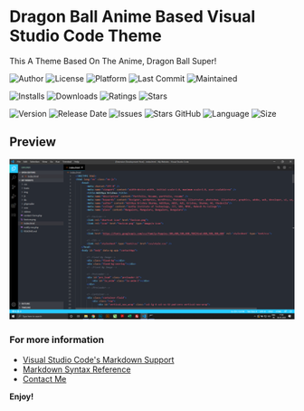 # Dragon Ball Anime Based Visual Studio Code Theme

This A Theme Based On The Anime, Dragon Ball Super! <br>

![Author](https://img.shields.io/badge/author-thedevilx-red)
![License](https://img.shields.io/badge/license-MIT-brightgreen)
![Platform](https://img.shields.io/badge/platform-Visual%20Studio%20Code-blue)
![Last Commit](https://img.shields.io/github/last-commit/thedevilx/dbs-vsc-theme)
![Maintained](https://img.shields.io/maintenance/yes/2020)

![Installs](https://img.shields.io/visual-studio-marketplace/i/thedevilx.dragon-ball)
![Downloads](https://img.shields.io/visual-studio-marketplace/d/thedevilx.dragon-ball)
![Ratings](https://img.shields.io/visual-studio-marketplace/r/thedevilx.dragon-ball)
![Stars](https://img.shields.io/visual-studio-marketplace/stars/thedevilx.dragon-ball)

![Version](https://img.shields.io/visual-studio-marketplace/v/thedevilx.drbon-ball)
![Release Date](https://img.shields.io/github/release-date/thedevilx/dbs-vsc-theme)
![Issues](https://img.shields.io/github/issues/thedevilx/dbs-vsc-theme)
![Stars GitHub](https://img.shields.io/github/stars/thedevilx/dbs-vsc-theme)
![Language](https://img.shields.io/github/languages/top/thedvilx/dbs-vsc-theme)
![Size](https://img.shields.io/github/repo-size/thedevilx/dbs-vsc-theme)


## Preview
![Cover](pics/1.png)

### For more information
* [Visual Studio Code's Markdown Support](http://code.visualstudio.com/docs/languages/markdown)
* [Markdown Syntax Reference](https://help.github.com/articles/markdown-basics/)
* [Contact Me](https://adithyaakrishna.github.io/)

**Enjoy!**
